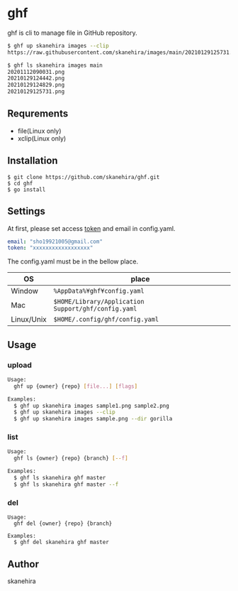 # ghf
ghf is cli to manage file in GitHub repository.

```sh
$ ghf up skanehira images --clip
https://raw.githubusercontent.com/skanehira/images/main/20210129125731.png?token=AB4F5T5GEVU3VYFT5CWI2ILACOD6Q

$ ghf ls skanehira images main
20201112090031.png
20210129124442.png
20210129124829.png
20210129125731.png
```

## Requrements
- file(Linux only)
- xclip(Linux only)

## Installation
```
$ git clone https://github.com/skanehira/ghf.git
$ cd ghf
$ go install
```

## Settings
At first, please set access [token](https://docs.github.com/en/github/authenticating-to-github/creating-a-personal-access-token) and email in config.yaml.

```yaml
email: "sho19921005@gmail.com"
token: "xxxxxxxxxxxxxxxxxx"
```

The config.yaml must be in the bellow place.

| OS         | place                                               |
|------------|-----------------------------------------------------|
| Window     | `%AppData%¥ghf¥config.yaml`                         |
| Mac        | `$HOME/Library/Application Support/ghf/config.yaml` |
| Linux/Unix | `$HOME/.config/ghf/config.yaml`                     |

## Usage

### upload

```sh
Usage:
  ghf up {owner} {repo} [file...] [flags]

Examples:
  $ ghf up skanehira images sample1.png sample2.png
  $ ghf up skanehira images --clip
  $ ghf up skanehira images sample.png --dir gorilla
```

### list

```sh
Usage:
  ghf ls {owner} {repo} {branch} [--f]

Examples:
  $ ghf ls skanehira ghf master
  $ ghf ls skanehira ghf master --f
```

### del

```Sh
Usage:
  ghf del {owner} {repo} {branch}

Examples:
  $ ghf del skanehira ghf master
```

## Author
skanehira
